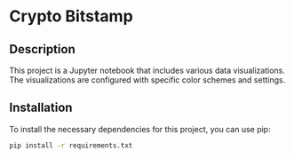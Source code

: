 # Crypto Bitstamp

## Description

This project is a Jupyter notebook that includes various data visualizations. The visualizations are configured with specific color schemes and settings.

## Installation

To install the necessary dependencies for this project, you can use pip:

```sh
pip install -r requirements.txt
